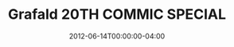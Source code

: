---
title: "Grafald 20TH COMMIC SPECIAL"
type: "image"
date: 2012-06-14T00:00:00-04:00
draft: false
categories: ["Projects"]
image_path: "../img/2012/20.png"
alt_text: ""
is_subpage: true
---